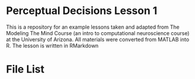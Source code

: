 # Perceptual Decisions Lesson 1
This is a repository for an example lessons taken and adapted from The Modeling The Mind Course (an intro to computational neuroscience course) at the University of Arizona. All materials were converted from MATLAB  into R.
The lesson is written in RMarkdown

# File List
